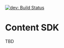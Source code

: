 [![dev: Build Status](https://travis-ci.org/glomex/content-sdk-android.svg?branch=dev)](https://travis-ci.org/glomex/content-sdk-android)

# Content SDK

TBD
